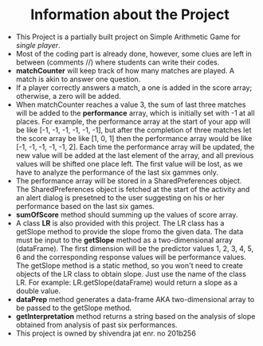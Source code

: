 <h1 align=center> Information about the Project </h1>
<ul>
<li>This Project is a partially built project on Simple Arithmetic Game for <i>single player</i>.</li>

<li>Most of the coding part is already done, however, some clues are left in between (comments //) where students can write their codes.</li>

<li><b>matchCounter</b> will keep track of how many matches are played. A match is akin to answer one question.</li>

<li>If a player correctly answers a match, a one is added in the score array; otherwise, a zero will be added.</li>

<li>When matchCounter reaches a value 3, the sum of last three matches will be added to the <b>performance</b> array, which is initially set with -1 at all places.
For example, the performance array at the start of your app will be like [-1, -1, -1, -1, -1, -1], but after the completion of three matches let the
score array be like [1, 0, 1] then the performance array would be like [-1, -1, -1, -1, -1, 2]. Each time the performance array will be updated, the new value will
be added at the last element of the array, and all previous values will be shifted one place left. The first value will be lost, as we have to analyze the performance
  of the last six gammes only. </li>
  
  <li>The performance array will be stored in a SharedPreferences object. The SharedPreferences object is fetched at the start of the activity and an
    alert dialog is presetned to the user suggesting on his or her performance based on the last six games. </li>

  <li><b>sumOfScore</b> method should summing up the values of score array.</li>

<li>A class <b>LR</b> is also provided with this project. The LR class has a getSlope method to provide the slope fromo the given data. The data must be input to the 
<b>getSlope</b> method as a two-dimensional array (dataFrame). The first dimension will be the predictor values 1, 2, 3, 4, 5, 6 and the corresponding response values will
be performance values. The getSlope method is a static method, so you won't need to create objects of the LR class to obtain slope. Just use the name of the class LR.
  For example: LR.getSlope(dataFrame) would return a slope as a double value.</li>

<li><b>dataPrep</b> method generates a data-frame AKA two-dimensional array to be passed to the getSlope method.</li>

<li><b>getInterpretation</b> method returns a string based on the analysis of slope obtained from analysis of past six performances.</li>
<li>This project is owned by shivendra jat enr. no 201b256</li>
</ul>
